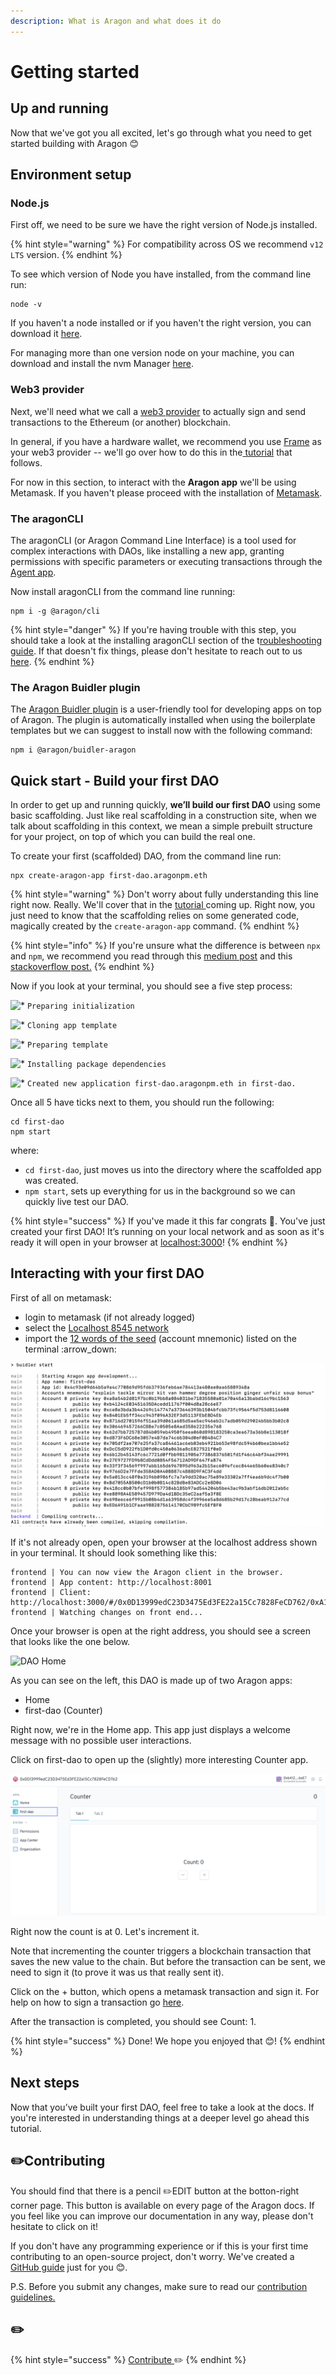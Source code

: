 ```yaml
---
description: What is Aragon and what does it do
---
```


# Getting started

## Up and running <a href="#up-and-running" id="up-and-running"></a>

Now that we've got you all excited, let's go through what you need to get started building with Aragon 😊

## Environment setup <a href="#environment-setup" id="environment-setup"></a>

### Node.js <a href="#nodejs" id="nodejs"></a>

First off, we need to be sure we have the right version of Node.js installed.

{% hint style="warning" %}
For compatibility across OS we recommend `v12 LTS` version.
{% endhint %}

To see which version of Node you have installed, from the command line run:

```
node -v
```

If you haven't a node installed or if you haven't the right version, you can download it [here](https://nodejs.org/en/download/).

For managing more than one version node on your machine, you can download and install the nvm Manager [here](https://github.com/nvm-sh/nvm).&#x20;

### Web3 provider <a href="#web3-provider" id="web3-provider"></a>

Next, we'll need what we call a [web3 provider](before-starting.md) to actually sign and send transactions to the Ethereum (or another) blockchain.

In general, if you have a hardware wallet, we recommend you use [Frame](https://frame.sh) as your web3 provider -- we'll go over how to do this in the[ tutorial](../guides/your-first-aragon-app.md) that follows.&#x20;

For now in this section, to interact with the **Aragon app** we'll be using Metamask. If you haven't please proceed with the installation of [Metamask](../../../users/products/set-up-metamask/).

### The aragonCLI <a href="#the-aragoncli" id="the-aragoncli"></a>

The aragonCLI (or Aragon Command Line Interface) is a tool used for complex interactions with DAOs, like installing a new app, granting permissions with specific parameters or executing transactions through the [Agent app](https://hack.aragon.org/docs/guides-use-agent).

Now install aragonCLI from the command line running:

```
npm i -g @aragon/cli
```

{% hint style="danger" %}
If you're having trouble with this step, you should take a look at the installing aragonCLI section of the t[roubleshooting guide](../guides/troubleshooting-and-faq.md). If that doesn't fix things, please don't hesitate to reach out to us [here](../../../aragon/aragon-values-finances-and-legal/communicating-values.md).
{% endhint %}

### The Aragon Buidler plugin <a href="#the-aragon-buidler-plugin" id="the-aragon-buidler-plugin"></a>

The [Aragon Buidler plugin](https://github.com/aragon/buidler-aragon) is a user-friendly tool for developing apps on top of Aragon. The plugin is automatically installed when using the boilerplate templates but we can suggest to install now with the following command:

```
npm i @aragon/buidler-aragon
```

## Quick start - Build your first DAO <a href="#quick-start" id="quick-start"></a>

In order to get up and running quickly, **we’ll build our first DAO** using some basic scaffolding. Just like real scaffolding in a construction site, when we talk about scaffolding in this context, we mean a simple prebuilt structure for your project, on top of which you can build the real one.

To create your first (scaffolded) DAO, from the command line run:

```
npx create-aragon-app first-dao.aragonpm.eth
```

{% hint style="warning" %}
Don't worry about fully understanding this line right now. Really. We'll cover that in the [tutorial ](../guides/your-first-aragon-app.md)coming up. Right now, you just need to know that the scaffolding relies on some generated code, magically created by the `create-aragon-app` command.
{% endhint %}

{% hint style="info" %}
If you're unsure what the difference is between `npx` and `npm`, we recommend you read through this [medium post](https://medium.com/@maybekatz/introducing-npx-an-npm-package-runner-55f7d4bd282b) and this [stackoverflow post.](https://stackoverflow.com/questions/50605219/difference-between-npx-and-npm)
{% endhint %}

Now if you look at your terminal, you should see a five step process:

![\*](https://hack.aragon.org/docs/assets/check.svg) `Preparing initialization`

![\*](https://hack.aragon.org/docs/assets/check.svg) `Cloning app template`

![\*](https://hack.aragon.org/docs/assets/check.svg) `Preparing template`

![\*](https://hack.aragon.org/docs/assets/check.svg) `Installing package dependencies`

![\*](https://hack.aragon.org/docs/assets/check.svg) `Created new application first-dao.aragonpm.eth in first-dao.`

Once all 5 have ticks next to them, you should run the following:

```
cd first-dao
npm start
```

where:

* `cd first-dao`, just moves us into the directory where the scaffolded app was created.
* `npm start`, sets up everything for us in the background so we can quickly live test our DAO.

{% hint style="success" %}
If you've made it this far congrats 🤗. You've just created your first DAO! It’s running on your local network and as soon as it's ready it will open in your browser at [localhost:3000](http://localhost:3000)!
{% endhint %}

## Interacting with your first DAO <a href="#interacting-with-your-first-dao" id="interacting-with-your-first-dao"></a>

First of all on metamask:

* login to metamask (if not already logged)
* select the [Localhost 8545 network](../../../users/products/set-up-metamask/)&#x20;
* import the [12 words of the seed](../../../users/products/set-up-metamask/import-your-seed-wallet-in-metamask.md) (account mnemonic) listed on the terminal :arrow\_down:

![Account mnemonic - 12 words of seed](<../../../.gitbook/assets/Schermata 2022-03-16 alle 12.34.11.png>)

If it's not already open, open your browser at the localhost address shown in your terminal. It should look something like this:

```
frontend | You can now view the Aragon client in the browser.
frontend | App content: http://localhost:8001
frontend | Client:  http://localhost:3000/#/0x0D13999edC23D3475Ed3FE22a15Cc7828FeCD762/0xA1A7d254552BEB05f15522EeD93B54441E61d1d9
frontend | Watching changes on front end...
```

Once your browser is open at the right address, you should see a screen that looks like the one below.

![DAO Home](https://hack.aragon.org/docs/assets/getting-started-dao-1.png)

As you can see on the left, this DAO is made up of two Aragon apps:

* Home
* first-dao (Counter)

Right now, we're in the Home app. This app just displays a welcome message with no possible user interactions.

Click on first-dao to open up the (slightly) more interesting Counter app.

![Counter app](<../../../.gitbook/assets/Schermata 2022-03-16 alle 12.30.03.png>)

Right now the count is at 0. Let's increment it.

Note that incrementing the counter triggers a blockchain transaction that saves the new value to the chain. But before the transaction can be sent, we need to sign it (to prove it was us that really sent it).

Click on the + button, which opens a metamask transaction and sign it. For help on how to sign a transaction go [here](../../../users/products/set-up-metamask/sign-a-transaction-with-metamask.md).

After the transaction is completed, you should see Count: 1.

{% hint style="success" %}
Done! We hope you enjoyed that 😊!&#x20;
{% endhint %}

## Next steps <a href="#next-steps" id="next-steps"></a>

Now that you’ve built your first DAO, feel free to take a look at the docs. If you're interested in understanding things at a deeper level go ahead this tutorial.&#x20;

## ✏️Contributing <a href="#contributing" id="contributing"></a>

You should find that there is a pencil :pencil2:EDIT button at the botton-right corner page. This button is available on every page of the Aragon docs. If you feel like you can improve our documentation in any way, please don't hesitate to click on it!

If you don't have any programming experience or if this is your first time contributing to an open-source project, don't worry. We've created a [GitHub guide](https://github.com/aragon/hack/tree/master/docs-internal/github-guide.md) just for you 😊.

P.S. Before you submit any changes, make sure to read our [contribution guidelines.](https://github.com/aragon/hack/blob/master/CONTRIBUTING.md)



## :pencil2: <a href="#https-github.com-aragon-hack-edit-master-docs-getting-started.md" id="https-github.com-aragon-hack-edit-master-docs-getting-started.md"></a>

{% hint style="success" %}
[Contribute](https://github.com/aragon/hack/edit/master/docs/getting-started.md)[ ](https://github.com/aragon/hack/edit/master/docs/getting-started.md):pencil2:
{% endhint %}





